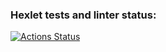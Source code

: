 ### Hexlet tests and linter status:
[![Actions Status](https://github.com/PancakesEater/frontend-project-44/actions/workflows/hexlet-check.yml/badge.svg)](https://github.com/PancakesEater/frontend-project-44/actions)